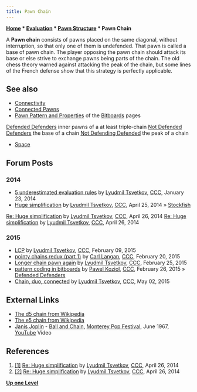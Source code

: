 ```yaml
---
title: Pawn Chain
---
```

**[Home](Home "Home") \* [Evaluation](Evaluation "Evaluation") \* [Pawn Structure](Pawn_Structure "Pawn Structure") \* Pawn Chain**


A **Pawn chain** consists of pawns placed on the same diagonal, without interruption, so that only one of them is undefended. That pawn is called a base of pawn chain. The player opposing the pawn chain should attack its base or else strive to exchange pawns being parts of the chain. The old chess theory warned against attacking the peak of the chain, but some lines of the French defense show that this strategy is perfectly applicable.




## See also


* [Connectivity](Connectivity "Connectivity")
* [Connected Pawns](Connected_Pawns "Connected Pawns")
* [Pawn Pattern and Properties](Pawn_Pattern_and_Properties "Pawn Pattern and Properties") of the [Bitboards](Bitboards "Bitboards") pages


 [Defended Defenders](Defended_Pawns_(Bitboards)#DefendedDefenders "Defended Pawns (Bitboards)") inner pawns of a at least triple-chain 
 [Not Defended Defenders](Defended_Pawns_(Bitboards)#NotDefendedDefenders "Defended Pawns (Bitboards)") the base of a chain
 [Not Defending Defended](Defended_Pawns_(Bitboards)#NotDefendingDefended "Defended Pawns (Bitboards)") the peak of a chain
* [Space](Space "Space")


## Forum Posts


### 2014


* [5 underestimated evaluation rules](http://www.talkchess.com/forum/viewtopic.php?t=51012) by [Lyudmil Tsvetkov](Lyudmil_Tsvetkov "Lyudmil Tsvetkov"), [CCC](CCC "CCC"), January 23, 2014
* [Huge simplification](http://www.talkchess.com/forum/viewtopic.php?t=52117&start=1) by [Lyudmil Tsvetkov](Lyudmil_Tsvetkov "Lyudmil Tsvetkov"), [CCC](CCC "CCC"), April 25, 2014 » [Stockfish](Stockfish "Stockfish")


 [Re: Huge simplification](http://www.talkchess.com/forum/viewtopic.php?t=52117&start=10) by [Lyudmil Tsvetkov](Lyudmil_Tsvetkov "Lyudmil Tsvetkov"), [CCC](CCC "CCC"), April 26, 2014
 [Re: Huge simplification](http://www.talkchess.com/forum/viewtopic.php?t=52117&start=24) by [Lyudmil Tsvetkov](Lyudmil_Tsvetkov "Lyudmil Tsvetkov"), [CCC](CCC "CCC"), April 26, 2014
### 2015


* [LCP](http://www.talkchess.com/forum/viewtopic.php?t=55272) by [Lyudmil Tsvetkov](Lyudmil_Tsvetkov "Lyudmil Tsvetkov"), [CCC](CCC "CCC"), February 09, 2015
* [pointy chains redux (part 1)](http://www.talkchess.com/forum/viewtopic.php?t=55399) by [Carl Langan](index.php?title=Carl_Langan&action=edit&redlink=1 "Carl Langan (page does not exist)"), [CCC](CCC "CCC"), February 20, 2015
* [Longer chain pawn again](http://www.talkchess.com/forum/viewtopic.php?t=55462) by [Lyudmil Tsvetkov](Lyudmil_Tsvetkov "Lyudmil Tsvetkov"), [CCC](CCC "CCC"), February 25, 2015
* [pattern coding in bitboards](http://www.talkchess.com/forum/viewtopic.php?t=55477) by [Pawel Koziol](Pawel_Koziol "Pawel Koziol"), [CCC](CCC "CCC"), February 26, 2015 » [Defended Defenders](Defended_Pawns_(Bitboards)#DefendedDefenders "Defended Pawns (Bitboards)")
* [Chain, duo, connected](http://www.talkchess.com/forum/viewtopic.php?t=56206) by [Lyudmil Tsvetkov](Lyudmil_Tsvetkov "Lyudmil Tsvetkov"), [CCC](CCC "CCC"), May 02, 2015


## External Links


* [The d5 chain from Wikipedia](https://en.wikipedia.org/wiki/Pawn_structure#d5_chain)
* [The e5 chain from Wikipedia](https://en.wikipedia.org/wiki/Pawn_structure#e5_chain)
* [Janis Joplin](Category:Janis_Joplin "Category:Janis Joplin") - [Ball and Chain](https://en.wikipedia.org/wiki/Ball_and_Chain_(Big_Mama_Thornton_song)), [Monterey Pop Festival](https://en.wikipedia.org/wiki/Monterey_Pop_Festival), June 1967, [YouTube](https://en.wikipedia.org/wiki/YouTube) Video


 
## References


1. <a id="cite-ref-1" href="#cite-note-1">[1]</a> [Re: Huge simplification](http://www.talkchess.com/forum/viewtopic.php?t=52117&start=10) by [Lyudmil Tsvetkov](Lyudmil_Tsvetkov "Lyudmil Tsvetkov"), [CCC](CCC "CCC"), April 26, 2014
2. <a id="cite-ref-2" href="#cite-note-2">[2]</a> [Re: Huge simplification](http://www.talkchess.com/forum/viewtopic.php?t=52117&start=24) by [Lyudmil Tsvetkov](Lyudmil_Tsvetkov "Lyudmil Tsvetkov"), [CCC](CCC "CCC"), April 26, 2014

**[Up one Level](Pawn_Structure "Pawn Structure")**







 
